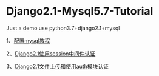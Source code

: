# Django2.1-Mysql5.7-Tutorial
Just a demo use python3.7+django2.1+mysql


1、[配置mysql教程](https://kit4y.github.io/2019/01/27/django%E9%85%8D%E7%BD%AEmysql/#more)

2、[Django2.1使用session中间件认证](https://kit4y.github.io/2019/01/28/Django2-1%E7%94%A8%E6%88%B7%E8%AE%A4%E8%AF%81%E9%97%AE%E9%A2%98/)

3、[Django2.1文件上传和使用auth模块认证](https://kit4y.github.io/2019/02/01/Django2-1%E6%96%87%E4%BB%B6%E4%B8%8A%E4%BC%A0%E5%92%8Cauth%E6%A8%A1%E5%9D%97/#more)
